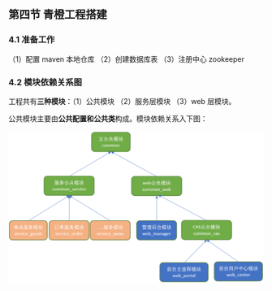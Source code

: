 ## 第四节 青橙工程搭建

### 4.1 准备工作

（1）配置 maven 本地仓库
（2）创建数据库表 
（3）注册中心 zookeeper 

### 4.2 模块依赖关系图

工程共有**三种模块**：（1）公共模块 （2）服务层模块 （3）web 层模块。

公共模块主要由**公共配置和公共类**构成。模块依赖关系入下图：

<img src="./img1/03-system-architecture.png" width=600>


